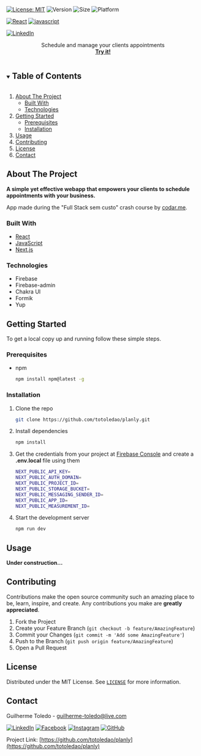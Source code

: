 [![License: MIT][license-shield]][license-url]
![Version](https://img.shields.io/badge/version-0.1.0-6bd4a7)
![Size](https://github-size-badge.herokuapp.com/totoledao/planly.svg)
![Platform](https://img.shields.io/badge/platform-Web-7F00FF)

[![React][react-shield]][react-url]
[![javascript][javascript-shield]][javascript-url]

[![LinkedIn][linkedin-shield]][linkedin-url]


<!-- PROJECT LOGO -->
<!-- <br> -->
<p align="center">
  <!-- <a href="https://planly.vercel.app/">
    <img src="readmeAssets/planlyalt="planly Logo" width="200">
  </a> -->

  <p align="center">
    Schedule and manage your clients appointments
    <br>
    <a href="https://planly.vercel.app/"><strong>Try it!</strong></a>    
  </p>
</p>



<!-- TABLE OF CONTENTS -->
<details open="open">
  <summary><h2 style="display: inline-block">Table of Contents</h2></summary>
  <ol>
    <li>
      <a href="#about-the-project">About The Project</a>
      <ul>
        <li><a href="#built-with">Built With</a></li>
        <li><a href="#technologies">Technologies</a></li>
      </ul>
    </li>
    <li>
      <a href="#getting-started">Getting Started</a>
      <ul>
        <li><a href="#prerequisites">Prerequisites</a></li>
        <li><a href="#installation">Installation</a></li>
      </ul>
    </li>    
    <li><a href="#usage">Usage</a></li>
    <li><a href="#contributing">Contributing</a></li>
    <li><a href="#license">License</a></li>
    <li><a href="#contact">Contact</a></li>    
  </ol>
</details>



<!-- ABOUT THE PROJECT -->
## About The Project

<!-- ![planlyAssets/Home.jpg) -->

**A simple yet effective webapp that empowers your clients to schedule appointments with your business.**

App made during the "Full Stack sem custo" 
crash course by [codar.me](https://codar.me/).
<br>



### Built With

* [React][react-url]
* [JavaScript][javascript-url]
* [Next.js](https://nextjs.org/)

### Technologies
* Firebase
* Firebase-admin
* Chakra UI
* Formik
* Yup

<!-- GETTING STARTED -->
## Getting Started

To get a local copy up and running follow these simple steps.

### Prerequisites

* npm
  ```sh
  npm install npm@latest -g
  ```

### Installation

1. Clone the repo
   ```sh
   git clone https://github.com/totoledao/planly.git
   ```
2. Install dependencies
   ```sh
   npm install
   ```
3. Get the credentials from your project at [Firebase Console](https://console.firebase.google.com/) and create a **.env.local** file using them
    ```sh
    NEXT_PUBLIC_API_KEY=
    NEXT_PUBLIC_AUTH_DOMAIN=
    NEXT_PUBLIC_PROJECT_ID=
    NEXT_PUBLIC_STORAGE_BUCKET=
    NEXT_PUBLIC_MESSAGING_SENDER_ID=
    NEXT_PUBLIC_APP_ID=
    NEXT_PUBLIC_MEASUREMENT_ID=
    ```
4. Start the development server
   ```sh
   npm run dev
   ```

<!-- USAGE EXAMPLES -->
## Usage

**Under construction...**

<!-- <img src="readmeAssets/1%20Login.jpg" alt="Logo" width="250"> -->

<!-- CONTRIBUTING -->
## Contributing

Contributions make the open source community such an amazing place to be, learn, inspire, and create. Any contributions you make are **greatly appreciated**.

1. Fork the Project
2. Create your Feature Branch (`git checkout -b feature/AmazingFeature`)
3. Commit your Changes (`git commit -m 'Add some AmazingFeature'`)
4. Push to the Branch (`git push origin feature/AmazingFeature`)
5. Open a Pull Request

<!-- LICENSE -->
## License

Distributed under the MIT License. See [`LICENSE`][license-url] for more information.



<!-- CONTACT -->
## Contact

Guilherme Toledo - guilherme-toledo@live.com

[![LinkedIn](https://img.shields.io/badge/LinkedIn-0077B5?style=for-the-badge&logo=linkedin&logoColor=white)](https://www.linkedin.com/in/guilhermemtoledo/)
[![Facebook](https://img.shields.io/badge/Facebook-1877F2?style=for-the-badge&logo=facebook&logoColor=white)](https://www.facebook.com/totoledao)
[![Instagram](https://img.shields.io/badge/Instagram-E4405F?style=for-the-badge&logo=instagram&logoColor=white)](https://www.instagram.com/totoledao)
[![GitHub](https://img.shields.io/badge/GitHub-100000?style=for-the-badge&logo=github&logoColor=whit)](https://www.github.com/totoledao)


Project Link: [https://github.com/totoledao/planly](https://github.com/totoledao/planly)

<!-- MARKDOWN LINKS & IMAGES -->
<!-- https://www.markdownguide.org/basic-syntax/#reference-style-links -->

[license-shield]: https://img.shields.io/badge/License-MIT-blue.svg
[license-url]: https://github.com/totoledao/planly/blob/main/MIT-LICENSE.txt
[linkedin-shield]: https://img.shields.io/badge/-LinkedIn-black.svg?style=for-the-badge&logo=linkedin&colorB=0e76a8
[linkedin-url]: http://www.linkedin.com/in/guilhermemtoledo

[react-shield]:https://img.shields.io/badge/React-20232A?style=for-the-badge&logo=react&logoColor=61DAFB

[react-url]: https://reactjs.org/

[javascript-shield]: https://img.shields.io/badge/javascript-%23323330.svg?style=for-the-badge&logo=javascript&logoColor=%23F7DF1E
[javascript-url]: https://www.javascript.com/